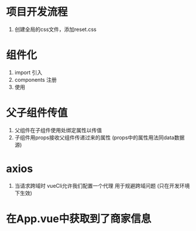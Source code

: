 # 项目开发流程
1. 创建全局的css文件，添加reset.css

# 组件化
1. import 引入
2. components 注册
3. 使用


# 父子组件传值
1. 父组件在子组件使用处绑定属性以传值
2. 子组件用props接收父组件传递过来的属性 (props中的属性用法同data数据源)

# axios 
1. 当请求跨域时 vueCli允许我们配置一个代理 用于规避跨域问题 (只在开发环境下生效)


# 在App.vue中获取到了商家信息